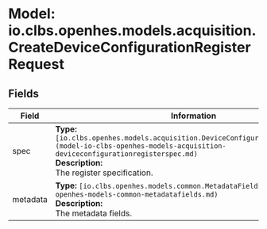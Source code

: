 # Model: io.clbs.openhes.models.acquisition.CreateDeviceConfigurationRegisterRequest

## Fields

| Field | Information |
| --- | --- |
| spec | <b>Type:</b> `[io.clbs.openhes.models.acquisition.DeviceConfigurationRegisterSpec](model-io-clbs-openhes-models-acquisition-deviceconfigurationregisterspec.md)`<br><b>Description:</b><br>The register specification. |
| metadata | <b>Type:</b> `[io.clbs.openhes.models.common.MetadataFields](model-io-clbs-openhes-models-common-metadatafields.md)`<br><b>Description:</b><br>The metadata fields. |


